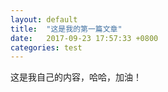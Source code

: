 ```yaml
---
layout: default 
title:  "这是我的第一篇文章"
date:   2017-09-23 17:57:33 +0800
categories: test
---
```


这是我自己的内容，哈哈，加油！
